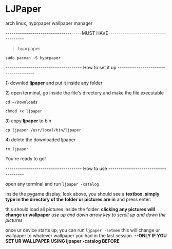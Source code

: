 # LJPaper
arch linux, hyprpaper wallpaper manager

-------------------------------------MUST HAVE-------------------------------------
>hyprpaper

```
sudo pacman -S hyprpaper
```

------------------------------------- How to set it up -------------------------------------


*1*) downlod **ljpaper** and put it inside any folder
   
*2*) open terminal, go inside the file's directory and make the file executable

```
cd ~/Downloads
```
```
chmod +x ljpaper
```

*3*) copy **ljpaper** to bin

```
cp ljpaper /usr/local/bin/ljpaper
```
   
*4*) delete the downloaded ljpaper

```
rm ljpaper
```
   
You're ready to go!



------------------------------------- How to use -------------------------------------

open any terminal and run
```ljpaper -catalog```

inside the pygame display, look above, you should see a **textbox. simply type in the directory of the folder ur pictures are in** and press enter.

this should load all pictures inside the folder.
**clicking any pictures will change ur wallpaper**
*use up and down arrow key to scroll up and down the pictures*

once ur device starts up, you can run
```ljpaper -setmem```
this will change ur wallpaper to whatever wallpaper you had in the last session. **--ONLY IF YOU SET UR WALLPAPER USING ljpaper -catalog BEFORE**
